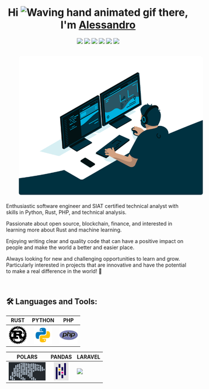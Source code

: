 
<!--
**ampsicora/ampsicora** is a ✨ _special_ ✨ repository because its `README.md` (this file) appears on your GitHub profile.

Here are some ideas to get you started:

- 🔭 I’m currently working on ...
- 🌱 I’m currently learning ...
- 👯 I’m looking to collaborate on ...
- 🤔 I’m looking for help with ...
- 💬 Ask me about ...
- 📫 How to reach me: ...
- 😄 Pronouns: ...
- ⚡ Fun fact: ...
-->





<h1 align="center" >Hi <img src="https://raw.githubusercontent.com/nixin72/nixin72/master/wave.gif" 
         alt="Waving hand animated gif"
         height="45"
         width="45" /> there, I'm <a href="https://alessandro.sartori.io"> Alessandro</a> </h1>
<div align="center">
         <a href="mailto:alessandro@sartori.io"><img src="https://img.shields.io/badge/-Mail Me-D14836?style=flat&logo=Gmail&logoColor=white" height="28" /></a>
         <a href="https://alessandro.sartori.io/"><img src="https://img.shields.io/badge/Website-3b5998?style=flat-square&logo=google-chrome&logoColor=white" height="28" /></a>
         <a href="https://www.linkedin.com/in/alessandro-sartori/"><img src="https://img.shields.io/badge/-LinkedIn-blue?style=flat-square&logo=Linkedin&logoColor=white" height="28" /></a>
         <a href="https://twitter.com/Ampsicora0"><img src="https://img.shields.io/badge/-Twitter-1ca0f1?style=flat-square&labelColor=1ca0f1&logo=twitter&logoColor=white" height="28" /></a>
         <a href="https://www.instagram.com/alesartoz/"><img src="https://img.shields.io/badge/-Instagram-E4405F?style=flat&logo=Instagram&logoColor=white" height="28" /></a>
         <a href="https://gitlab.com/Ampsicora"><img src="https://img.shields.io/badge/-GitLab-F29111?style=flat-square&labelColor=F29111&logo=gitlab&logoColor=white" height="28" /></a>
</div>

<br />

<p style="display: flex; justify-contect: space-between;">
         <a href="https://alessandro.sartori.io">
                  <img style="border-radius: 5px; margin: 0 0 5px 35px;" alt="GIF" width="100%" src="images/programmer.gif" />
         </a>
</p>

Enthusiastic software engineer and SIAT certified technical analyst with skills in Python, Rust, PHP, and technical analysis.

Passionate about open source, blockchain, finance, and interested in learning more about Rust and machine learning.

Enjoying writing clear and quality code that can have a positive impact on people and make the world a better and easier place.

Always looking for new and challenging opportunities to learn and grow.
Particularly interested in projects that are innovative and have the potential to make a real difference in the world! 🤠



<br />


## 🛠 Languages and Tools:

<div align="center">
         
|  RUST | PYTHON  |  PHP  |
|:-:|:-:|---|
|  <code><a href="https://www.rust-lang.org/"><img height="50" src="icons/rust.png"></a></code>  |  <code><a href="https://www.python.org/"><img height="50" src="icons/python.png"></a></code>  |  <code><a href="https://www.php.net/"><img height="50" src="icons/php.png"></a></code> |
         
|  POLARS |  PANDAS |  LARAVEL |
|:-:|:-:|---|
| <code><a href="https://www.pola.rs/"><img height="50" src="icons/polars.png"></a></code>  |  <code><a href="https://pandas.pydata.org/"><img height="50" src="icons/pandas.png"></a></code> |  <code><a href="https://laravel.com/"><img height="50" src="icons/laravel.ico"></a></code> |
         
</div>
